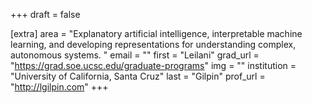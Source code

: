 +++
draft = false

[extra]
area = "Explanatory artificial intelligence, interpretable machine learning, and developing representations for understanding complex, autonomous systems. "
email = ""
first = "Leilani"
grad_url = "https://grad.soe.ucsc.edu/graduate-programs"
img = ""
institution = "University of California, Santa Cruz"
last = "Gilpin"
prof_url = "http://lgilpin.com"
+++